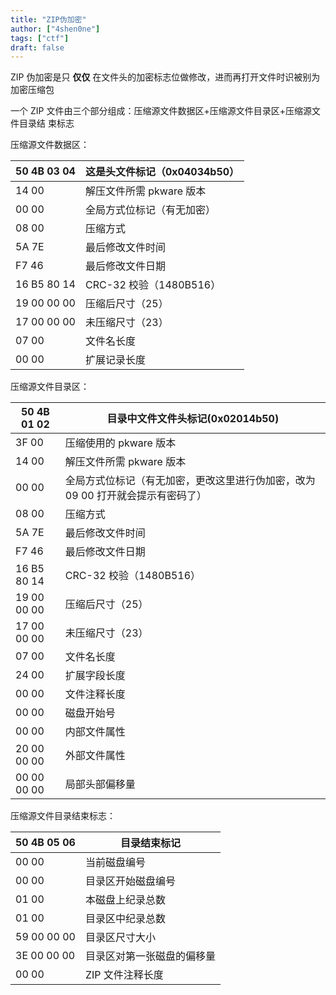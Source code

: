 ```yaml
---
title: "ZIP伪加密"
author: ["4shen0ne"]
tags: ["ctf"]
draft: false
---
```


ZIP 伪加密是只 **仅仅** 在文件头的加密标志位做修改，进而再打开文件时识被别为加密压缩包

一个 ZIP 文件由三个部分组成：压缩源文件数据区+压缩源文件目录区+压缩源文件目录结
束标志

压缩源文件数据区：

| 50 4B 03 04 | 这是头文件标记（0x04034b50） |
|-------------|---------------------|
| 14 00       | 解压文件所需 pkware 版本 |
| 00 00       | 全局方式位标记（有无加密） |
| 08 00       | 压缩方式            |
| 5A 7E       | 最后修改文件时间    |
| F7 46       | 最后修改文件日期    |
| 16 B5 80 14 | CRC-32 校验（1480B516） |
| 19 00 00 00 | 压缩后尺寸（25）    |
| 17 00 00 00 | 未压缩尺寸（23）    |
| 07 00       | 文件名长度          |
| 00 00       | 扩展记录长度        |

压缩源文件目录区：

| 50 4B 01 02 | 目录中文件文件头标记(0x02014b50)            |
|-------------|-----------------------------------|
| 3F 00       | 压缩使用的 pkware 版本                      |
| 14 00       | 解压文件所需 pkware 版本                    |
| 00 00       | 全局方式位标记（有无加密，更改这里进行伪加密，改为 09 00 打开就会提示有密码了） |
| 08 00       | 压缩方式                                    |
| 5A 7E       | 最后修改文件时间                            |
| F7 46       | 最后修改文件日期                            |
| 16 B5 80 14 | CRC-32 校验（1480B516）                     |
| 19 00 00 00 | 压缩后尺寸（25）                            |
| 17 00 00 00 | 未压缩尺寸（23）                            |
| 07 00       | 文件名长度                                  |
| 24 00       | 扩展字段长度                                |
| 00 00       | 文件注释长度                                |
| 00 00       | 磁盘开始号                                  |
| 00 00       | 内部文件属性                                |
| 20 00 00 00 | 外部文件属性                                |
| 00 00 00 00 | 局部头部偏移量                              |

压缩源文件目录结束标志：

| 50 4B 05 06 | 目录结束标记  |
|-------------|---------|
| 00 00       | 当前磁盘编号  |
| 00 00       | 目录区开始磁盘编号 |
| 01 00       | 本磁盘上纪录总数 |
| 01 00       | 目录区中纪录总数 |
| 59 00 00 00 | 目录区尺寸大小 |
| 3E 00 00 00 | 目录区对第一张磁盘的偏移量 |
| 00 00       | ZIP 文件注释长度 |
